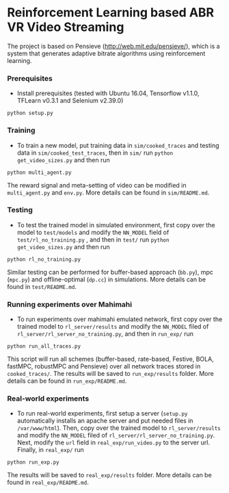 # Reinforcement Learning based ABR VR Video Streaming
The project is based on Pensieve (http://web.mit.edu/pensieve/), which is a system that generates adaptive bitrate algorithms using reinforcement learning.


### Prerequisites
- Install prerequisites (tested with Ubuntu 16.04, Tensorflow v1.1.0, TFLearn v0.3.1 and Selenium v2.39.0)
```
python setup.py
```

### Training
- To train a new model, put training data in `sim/cooked_traces` and testing data in `sim/cooked_test_traces`, then in `sim/` run `python get_video_sizes.py` and then run
```
python multi_agent.py
```

The reward signal and meta-setting of video can be modified in `multi_agent.py` and `env.py`. More details can be found in `sim/README.md`.

### Testing
- To test the trained model in simulated environment, first copy over the model to `test/models` and modify the `NN_MODEL` field of `test/rl_no_training.py` , and then in `test/` run `python get_video_sizes.py` and then run 
```
python rl_no_training.py
```

Similar testing can be performed for buffer-based approach (`bb.py`), mpc (`mpc.py`) and offline-optimal (`dp.cc`) in simulations. More details can be found in `test/README.md`.

### Running experiments over Mahimahi
- To run experiments over mahimahi emulated network, first copy over the trained model to `rl_server/results` and modify the `NN_MODEL` filed of `rl_server/rl_server_no_training.py`, and then in `run_exp/` run
```
python run_all_traces.py
```
This script will run all schemes (buffer-based, rate-based, Festive, BOLA, fastMPC, robustMPC and Pensieve) over all network traces stored in `cooked_traces/`. The results will be saved to `run_exp/results` folder. More details can be found in `run_exp/README.md`.

### Real-world experiments
- To run real-world experiments, first setup a server (`setup.py` automatically installs an apache server and put needed files in `/var/www/html`). Then, copy over the trained model to `rl_server/results` and modify the `NN_MODEL` filed of `rl_server/rl_server_no_training.py`. Next, modify the `url` field in `real_exp/run_video.py` to the server url. Finally, in `real_exp/` run
```
python run_exp.py
```
The results will be saved to `real_exp/results` folder. More details can be found in `real_exp/README.md`.
